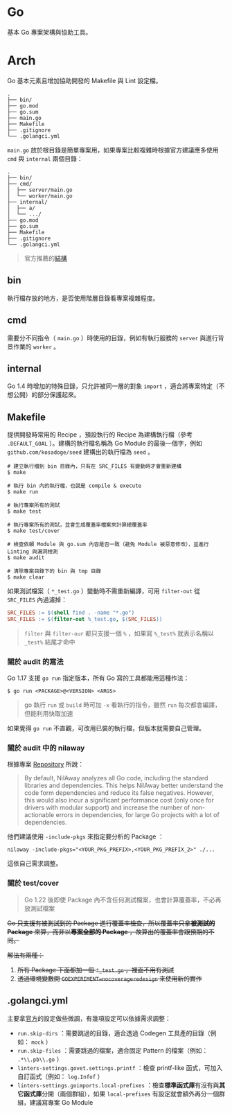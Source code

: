 # Go
基本 Go 專案架構與協助工具。


# Arch
Go 基本元素且增加協助開發的 Makefile 與 Lint 設定檔。

```plain
.
├── bin/
├── go.mod
├── go.sum
├── main.go
├── Makefile
├── .gitignore
└── .golangci.yml
```

`main.go` 放於根目錄是簡單專案用，如果專案比較複雜時根據官方建議應多使用 `cmd` 與 `internal` 兩個目錄：

```plain
.
├── bin/
├── cmd/
│  ├── server/main.go
│  └── worker/main.go
├── internal/
│  ├── a/
│  └── .../
├── go.mod
├── go.sum
├── Makefile
├── .gitignore
└── .golangci.yml
```

> 官方推薦的[結構](https://go.dev/doc/modules/layout)


## bin
執行檔存放的地方，是否使用階層目錄看專案複雜程度。


## cmd
需要分不同指令（ `main.go` ）時使用的目錄，例如有執行服務的 `server` 與進行背景作業的 `worker` 。


## internal
Go 1.4 時增加的特殊目錄，只允許被同一層的對象 `import` ，適合將專案特定（不想公開）的部分保護起來。


## Makefile
提供開發時常用的 Recipe ，預設執行的 Recipe 為建構執行檔（參考 `.DEFAULT_GOAL` ）。建構的執行檔名稱為 Go Module 的最後一個字，例如 `github.com/kosadoge/seed` 建構出的執行檔為 `seed` 。

```shell
# 建立執行檔到 bin 目錄內，只有在 SRC_FILES 有變動時才會重新建構
$ make

# 執行 bin 內的執行檔，也就是 compile & execute
$ make run

# 執行專案所有的測試
$ make test

# 執行專案所有的測試，並會生成覆蓋率檔案來計算總覆蓋率
$ make test/cover

# 檢查依賴 Module 與 go.sum 內容是否一致（避免 Module 被惡意修改），並進行 Linting 與漏洞檢測
$ make audit

# 清除專案目錄下的 bin 與 tmp 目錄
$ make clear
```

如果測試檔案（ `*_test.go` ）變動時不需重新編譯，可用 `filter-out` 從 `SRC_FILES` 內過濾掉：

```makefile
SRC_FILES := $(shell find . -name "*.go")
SRC_FILES := $(filter-out %_test.go, $(SRC_FILES))
```

> `filter` 與 `filter-our` 都只支援一個 `%` ，如果寫 `%_test%` 就表示名稱以 `_test%` 結尾才命中


### 關於 audit 的寫法
Go 1.17 支援 `go run` 指定版本，所有 Go 寫的工具都能用這種作法：

```shell
$ go run <PACKAGE>@<VERSION> <ARGS>
```

> go 執行 `run` 或 `build` 時可加 `-x` 看執行的指令，雖然 `run` 每次都會編譯，但能利用快取加速

如果覺得 `go run` 不直觀，可改用已裝的執行檔，但版本就需要自己管理。

### 關於 audit 中的 nilaway
根據專案 [Repository](https://github.com/uber-go/nilaway) 所說：

> By default, NilAway analyzes all Go code, including the standard libraries and dependencies. This helps NilAway better understand the code form dependencies and reduce its false negatives. However, this would also incur a significant performance cost (only once for drivers with modular support) and increase the number of non-actionable errors in dependencies, for large Go projects with a lot of dependencies.

他們建議使用 `-include-pkgs` 來指定要分析的 Package ：

```shell
nilaway -include-pkgs="<YOUR_PKG_PREFIX>,<YOUR_PKG_PREFIX_2>" ./...
```

這依自己需求調整。

### 關於 test/cover
> Go 1.22 後即使 Package 內不含任何測試檔案，也會計算覆蓋率，不必再放測試檔案

~~Go 只支援有被測試到的 Package 進行覆蓋率檢查，所以覆蓋率只拿**被測試的 Package** 來算，而非以**專案全部的 Package** ，故算出的覆蓋率會跟預期的不同。~~

~~解法有兩種：~~

1. ~~所有 Package 下面都加一個 `*_test.go` ，裡面不用有測試~~
2. ~~透過環境變數開 `GOEXPERIMENT=nocoverageredesign` 來使用新的實作~~


## .golangci.yml
主要拿[官方](https://github.com/golangci/golangci-lint/blob/master/.golangci.yml)的設定做些微調，有幾項設定可以依據需求調整：

- `run.skip-dirs` ：需要跳過的目錄，適合透過 Codegen 工具產的目錄（例如： `mock` ）
- `run.skip-files` ：需要跳過的檔案，適合固定 Pattern 的檔案（例如： `.*\\.pb\\.go` ）
- `linters-settings.govet.settings.printf` ：檢查 printf-like 函式，可加入自訂函式（例如： `log.Infof` ）
- `linters-settings.goimports.local-prefixes` ：檢查**標準函式庫**有沒有與**其它函式庫**分開（兩個群組），如果 `local-prefixes` 有設定就會額外再分一個群組，建議寫專案 Go Module
